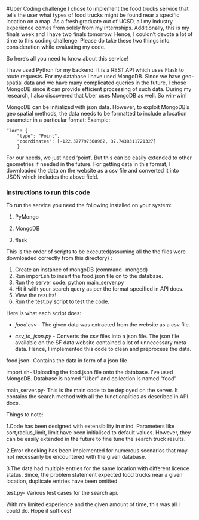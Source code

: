 #Uber Coding challenge
I chose to implement the food trucks service that tells the user what types of food trucks might be found near a specific location on a map. As a fresh graduate out of UCSD, all my industry experience comes from solely from my internships. Additionally, this is my finals week and I have two finals tomorrow. Hence, I couldn’t devote a lot of time to this coding challenge.  Please do take these two things into consideration while evaluating my code.

So here’s all you need to know about this service!

I have used Python for my backend. It is a REST API which uses Flask to route requests. For my database I have used MongoDB. Since we have geo-spatial data and we have many complicated queries in the future, I chose MongoDB since it can provide efficient processing of such data. During my research, I also discovered that Uber uses MongoDB as well. So win-win!

MongoDB can be initialized with json data. However, to exploit MongoDB’s geo spatial methods, the data needs to be formatted to include a location parameter in a particular format:
Example:
```
“loc": {
    "type": "Point", 
    "coordinates": [-122.377797368962, 37.7438311721327]
    }
```
For our needs, we just need ‘point’. But this can be easily extended to other geometries if needed in the future. For getting data in this format, I downloaded the data on the website as a csv file and converted it into JSON which includes the above field.

### Instructions to run this code
To run the service you need the following installed on your system:

1. PyMongo

2. MongoDB

3. flask

This is the order of scripts to be executed(assuming all the the files were downloaded correctly from this directory) :
1. Create an instance of mongoDB (command- mongod)
2. Run import.sh to insert the food.json file on to the database.
3. Run the server code: python main_server.py
4. Hit it with your search query as per the format specified in API docs.
5. View the results!
6. Run the test.py script to test the code.


Here is what each script does:
* _food.csv_ - The given data was extracted from the website as a csv file. 

* _csv_to_json.py_ - Converts the csv files into a json file. The json file available on the SF data website contained a lot of unnecessary meta data. Hence, I implemented this code to clean and preprocess the data.

food.json- Contains the data in form of a json file

import.sh- Uploading the food.json file onto the database. I’ve used MongoDB. Database is named “Uber” and collection is named “food”

main_server.py- This is the main code to be deployed on the server. It contains the search method with all the functionalities as described in API docs.

Things to note:

1.Code has been designed with extensibility in mind. Parameters like sort,radius_limit, limit have been initialised to default values. However, they can be easily extended in the future to fine tune the search truck results.

2.Error checking has been implemented for numerous scenarios that may not necessarily be encountered with the given database.

3.The data had multiple entries for the same location with different licence status. Since, the problem statement expected food trucks near a given location, duplicate entries have been omitted.

test.py- Various test cases for the search api.


With my limited experience and the given amount of time, this was all I could do. Hope it suffices!


